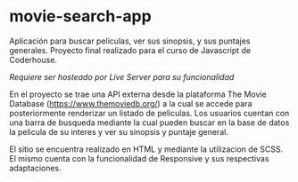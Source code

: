 # movie-search-app
Aplicación para buscar películas, ver sus sinopsis, y sus puntajes generales. Proyecto final realizado para el curso de Javascript de Coderhouse.

*Requiere ser hosteado por Live Server para su funcionalidad*

En el proyecto se trae una API externa desde la plataforma The Movie Database (https://www.themoviedb.org/) a la cual se accede para posteriormente renderizar un listado de peliculas.
Los usuarios cuentan con una barra de busqueda mediante la cual pueden buscar en la base de datos la pelicula de su interes y ver su sinopsis y puntaje general.

El sitio se encuentra realizado en HTML y mediante la utilizacion de SCSS. El mismo cuenta con la funcionalidad de Responsive y sus respectivas adaptaciones.
